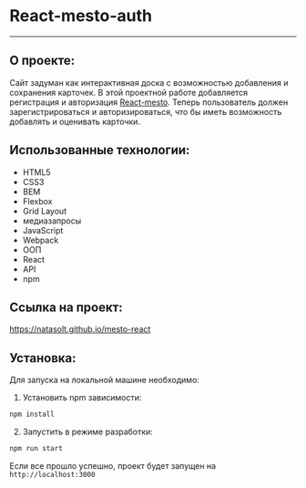 # React-mesto-auth
___

## О проекте:

Сайт задуман как интерактивная доска с возможностью добавления и сохранения карточек.
В этой проектной работе добавляется регистрация и авторизация [React-mesto](https://github.com/NataSolt/mesto-react). Теперь пользователь
должен зарегистрироваться и авторизироваться, что бы иметь возможность добавлять и оценивать карточки.


## Использованные технологии:

* HTML5
* CSS3
* BEM
* Flexbox
* Grid Layout
* медиазапросы
* JavaScript
* Webpack
* ООП
* React
* API
* npm

## Ссылка на проект:
 https://natasolt.github.io/mesto-react

 ## Установка:
Для запуска на локальной машине необходимо:</br>
1. Установить npm зависимости:</br>
```sh
npm install
```
2. Запустить в режиме разработки:</br>
```sh
npm run start
```
Если все прошло успешно, проект будет запущен на `http://localhost:3000`